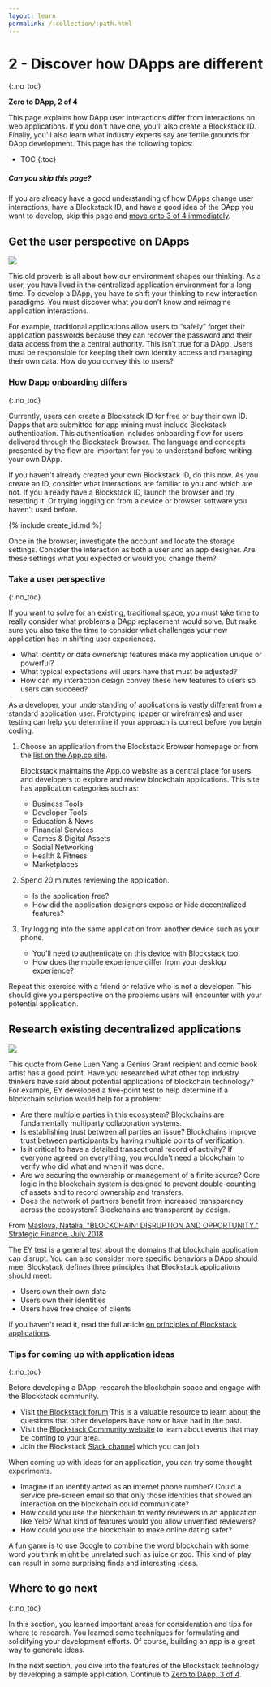 ```yaml
---
layout: learn
permalink: /:collection/:path.html
---
```

# 2 - Discover how DApps are different
{:.no_toc}

**Zero to DApp, 2 of 4**

This page explains how DApp user interactions differ from interactions on web
applications. If you don't have one, you'll also create a Blockstack ID.
Finally, you'll also learn what industry experts say are fertile grounds for
DApp development. This page has the following topics:

* TOC
{:toc}

<div class="uk-card uk-card-default uk-card-body">
<h5>Can you skip this page?</h5>
<p>If you are already have a good understanding of how DApps change user
interactions, have a Blockstack ID, and have a good idea of the DApp you want to develop, skip
this page and <a href="zero_to_dapp_3.html">move onto 3 of 4 immediately</a>.
</p>
</div>

## Get the user perspective on DApps

![](https://d2mxuefqeaa7sj.cloudfront.net/s_65D38DE36A9E0559639DF0B6F5271AA88578C54592AF9D85F6A7C7F9A62C47D4_1537556532237_image.png)

This old proverb is all about how our environment shapes our thinking. As a
user, you have lived in the centralized application environment for a
long time. To develop a DApp, you have to shift your thinking to new
interaction paradigms. You must discover what you don’t know and reimagine
application interactions.

For example, traditional applications allow users to “safely” forget their
application passwords because they can recover the password and their data
access from the a central authority. This isn’t true for a DApp. Users must be
responsible for keeping their own identity access and managing their own data.
How do you convey this to users?

### How Dapp onboarding differs
{:.no_toc}

Currently, users can create a Blockstack ID for free or buy their own ID. Dapps
that are submitted for app mining must include Blockstack authentication. This
authentication includes onboarding flow for users delivered through the
Blockstack Browser. The language and concepts presented by the flow are
important for you to understand before writing your own DApp.

If you haven't already created your own Blockstack ID, do this now. As you
create an ID, consider what interactions are familiar to you and which are not.
If you already have a Blockstack ID, launch the browser and try resetting it. Or
trying logging on from a device or browser software you haven't used before.

{% include create_id.md %}

Once in the browser, investigate the account and locate the storage settings.
Consider the interaction as both a user and an app designer. Are these settings
what you expected or would you change them?

### Take a user perspective
{:.no_toc}

If you want to solve for an existing, traditional space, you must take time to
really consider what problems a DApp replacement would solve. But make sure you
also take the time to consider what challenges your new application has in
shifting user experiences.

- What identity or data ownership features make my application unique or powerful?
- What typical expectations will users have that must be adjusted?
- How can my interaction design convey these new features to users so users can succeed?

As a developer, your understanding of applications is vastly different from a
standard application user. Prototyping (paper or wireframes) and user testing
can help you determine if your approach is correct before you begin coding.

1. Choose an application from the Blockstack Browser homepage or from the <a href="https://app.co/" target="\_blank">list on the App.co site</a>.

   Blockstack maintains the App.co website as a central place for users and
   developers to explore and review blockchain applications. This site has
   application categories such as:

    - Business Tools
    - Developer Tools
    - Education & News
    - Financial Services
    - Games & Digital Assets
    - Social Networking
    - Health & Fitness
    - Marketplaces

2. Spend 20 minutes reviewing the application.

   - Is the application free?
   - How did the application designers expose or hide decentralized features?

3. Try logging into the same application from another device such as your phone.

   - You'll need to authenticate on this device with Blockstack too.
   - How does the mobile experience differ from your desktop experience?

Repeat this exercise with a friend or relative who is not a developer. This
should give you perspective on the problems users will encounter with your
potential application.

## Research existing decentralized applications

![](https://d2mxuefqeaa7sj.cloudfront.net/s_65D38DE36A9E0559639DF0B6F5271AA88578C54592AF9D85F6A7C7F9A62C47D4_1537563661663_image.png)

This quote from Gene Luen Yang a Genius Grant recipient and comic book artist
has a good point. Have you researched what other top industry thinkers have said about
potential applications of blockchain technology? For example, EY developed a five-point
test to help determine if a blockchain solution would help for a problem:

<div class="uk-card uk-card-default uk-card-body">
<ul> <li>Are there multiple parties in this ecosystem?
  Blockchains are fundamentally multiparty collaboration systems.</li>
<li>Is establishing trust between all parties an issue?
  Blockchains improve trust between participants by having multiple points of verification.</li>
<li>Is it critical to have a detailed transactional record of activity?
  If everyone agreed on everything, you wouldn't need a blockchain to verify who did what and when it was done.</li>
<li>Are we securing the ownership or management of a finite source?
  Core logic in the blockchain system is designed to prevent double-counting of assets and to record ownership and transfers.</li>
<li>Does the network of partners benefit from increased transparency across the ecosystem? Blockchains are transparent by design.</li></ul>

<p>From <a href="http://go.galegroup.com/ps/i.do?p=AONE&u=plan_smcl&id=GALE|A547075763&v=2.1&it=r&sid=AONE&asid=f2f8ee00" target="\_blank">Maslova, Natalia. "BLOCKCHAIN: DISRUPTION AND OPPORTUNITY." Strategic Finance, July 2018</a></p>
</div>

The EY test is a general test about the domains that blockchain application can disrupt. You can also consider more specific behaviors a DApp should mee. Blockstack defines three principles that Blockstack applications should meet:

* Users own their own data
* Users own their identities
* Users have free choice of clients

If you haven't read it, read the full article <a href="/develop/dapp_principles.html" target="\_blank">on principles of Blockstack applications</a>.

### Tips for coming up with application ideas
{:.no_toc}

Before developing a DApp, research the blockchain space and engage with the Blockstack community.

* Visit <a href="https://forum.blockstack.org/" target="\_blank">the Blockstack forum</a>
  This is a valuable resource to learn about the questions that other developers have now or have had in the past.
* Visit the <a href="https://community.blockstack.org/" target="\_blank">Blockstack Community website</a> to learn about events that may be coming to your area.
* Join the Blockstack <a href="https://slofile.com/slack/blockstack" target="\_blank"> Slack channel</a> which you can join.

When coming up with ideas for an application, you can try some thought experiments.

- Imagine if an identity acted as an internet phone number? Could a service pre-screen email so that only those identities that showed an interaction on the blockchain could communicate?
- How could you use the blockchain to verify reviewers in an application like Yelp? What kind of features would you allow unverified reviewers?
- How could you use the blockchain to make online dating safer?

A fun game is to use Google to combine the word blockchain with some word you
think might be unrelated such as juice or zoo. This kind of play can result in
some surprising finds and interesting ideas.


## Where to go next
{:.no_toc}

In this section, you learned important areas for consideration and tips for
where to research. You learned some techniques for formulating and solidifying
your development efforts. Of course, building an app is a great way to generate
ideas.

In the next section, you dive into the features of the Blockstack technology by
developing a sample application. Continue to [Zero to DApp, 3 of 4](zero_to_dapp_3.html).
